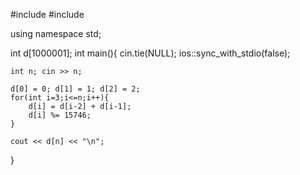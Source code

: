#include <iostream>
#include <string>

using namespace std;

int d[1000001];
int main(){
    cin.tie(NULL);
    ios::sync_with_stdio(false);
    
    int n; cin >> n;
    
    d[0] = 0; d[1] = 1; d[2] = 2;
    for(int i=3;i<=n;i++){
        d[i] = d[i-2] + d[i-1];
        d[i] %= 15746;
    }

    cout << d[n] << "\n";
    
}

